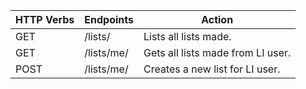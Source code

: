 | HTTP Verbs | Endpoints                       | Action                                 |
| ---------- | ------------------------------- | -------------------------------------- |
| GET        | /lists/                         | Lists all lists made.                  |
| GET        | /lists/me/                      | Gets all lists made from LI user.      |
| POST       | /lists/me/                      | Creates a new list for LI user.        |